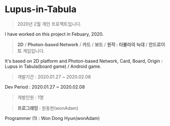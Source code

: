 # Lupus-in-Tabula


> 2020년 2월 개인 프로젝트입니다.

I have worked on this project in Febuary, 2020.



> **2D** / **Photon-based Network** / **카드** / **보드** / **원작 : 타뷸라의 늑대** / **안드로이드** 게임입니다.

It's based on 2D platform and Photon-based Network, Card, Board, Origin : Lupus in Tabula(board game) / Android game. 




> 개발기간 : 2020.01.27 ~ 2020.02.08 

Dev Period : 2020.01.27 ~ 2020.02.08




> 개발인원 : 1명

> **프로그래밍** : 원동현(wonAdam)




Programmer (1) : Won Dong Hyun(wonAdam)

